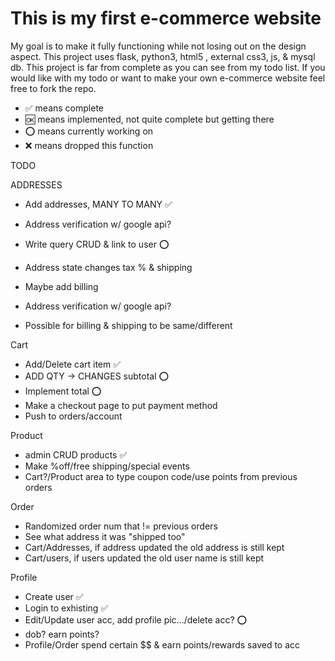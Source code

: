 # This is my first e-commerce website
My goal is to make it fully functioning while not losing out on the design aspect.
This project uses flask, python3, html5 , external css3, js, & mysql db.
This project is far from complete as you can see from my todo list.
If you would like with my todo or want to make your own e-commerce website feel free to fork the repo. 
- ✅ means complete
- 🆗 means implemented, not quite complete but getting there
- ⭕ means currently working on
- ❌ means dropped this function

TODO



ADDRESSES
- Add addresses, MANY TO MANY ✅
- Address verification w/ google api?
- Write query CRUD & link to user ⭕
- Address state changes tax % & shipping

- Maybe add billing
- Address verification w/ google api?
- Possible for billing & shipping to be same/different 


Cart
- Add/Delete cart item ✅
- ADD QTY -> CHANGES subtotal ⭕
- Implement total ⭕
- Make a checkout page to put payment method
- Push to orders/account 


Product
- admin CRUD products ✅
- Make %off/free shipping/special events
- Cart?/Product area to type coupon code/use points from previous orders


Order
- Randomized order num that != previous orders
- See what address it was "shipped too"
- Cart/Addresses, if address updated the old address is still kept
- Cart/users, if users updated the old user name is still kept


Profile
- Create user ✅
- Login to exhisting ✅
- Edit/Update user acc, add profile pic.../delete acc? ⭕
- dob? earn points?
- Profile/Order spend certain $$ & earn points/rewards saved to acc

